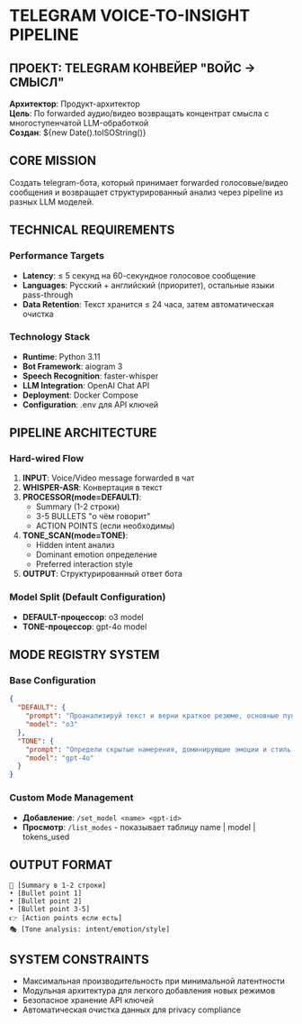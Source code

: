 # TELEGRAM VOICE-TO-INSIGHT PIPELINE

## ПРОЕКТ: TELEGRAM КОНВЕЙЕР "ВОЙС → СМЫСЛ"

**Архитектор**: Продукт-архитектор  
**Цель**: По forwarded аудио/видео возвращать концентрат смысла с многоступенчатой LLM-обработкой  
**Создан**: ${new Date().toISOString()}

## CORE MISSION
Создать telegram-бота, который принимает forwarded голосовые/видео сообщения и возвращает структурированный анализ через pipeline из разных LLM моделей.

## TECHNICAL REQUIREMENTS

### Performance Targets
- **Latency**: ≤ 5 секунд на 60-секундное голосовое сообщение
- **Languages**: Русский + английский (приоритет), остальные языки pass-through
- **Data Retention**: Текст хранится ≤ 24 часа, затем автоматическая очистка

### Technology Stack
- **Runtime**: Python 3.11
- **Bot Framework**: aiogram 3
- **Speech Recognition**: faster-whisper
- **LLM Integration**: OpenAI Chat API
- **Deployment**: Docker Compose
- **Configuration**: .env для API ключей

## PIPELINE ARCHITECTURE

### Hard-wired Flow
1. **INPUT**: Voice/Video message forwarded в чат
2. **WHISPER-ASR**: Конвертация в текст
3. **PROCESSOR(mode=DEFAULT)**: 
   - Summary (1-2 строки)
   - 3-5 BULLETS "о чём говорит"
   - ACTION POINTS (если необходимы)
4. **TONE_SCAN(mode=TONE)**: 
   - Hidden intent анализ
   - Dominant emotion определение
   - Preferred interaction style
5. **OUTPUT**: Структурированный ответ бота

### Model Split (Default Configuration)
- **DEFAULT-процессор**: o3 model
- **TONE-процессор**: gpt-4o model

## MODE REGISTRY SYSTEM

### Base Configuration
```json
{
  "DEFAULT": {
    "prompt": "Проанализируй текст и верни краткое резюме, основные пункты и действия",
    "model": "o3"
  },
  "TONE": {
    "prompt": "Определи скрытые намерения, доминирующие эмоции и стиль взаимодействия",
    "model": "gpt-4o"
  }
}
```

### Custom Mode Management
- **Добавление**: `/set_model <name> <gpt-id>`
- **Просмотр**: `/list_modes` - показывает таблицу name | model | tokens_used

## OUTPUT FORMAT
```
📝 [Summary в 1-2 строки]
• [Bullet point 1]
• [Bullet point 2] 
• [Bullet point 3-5]
👉 [Action points если есть]
🎭 [Tone analysis: intent/emotion/style]
```

## SYSTEM CONSTRAINTS
- Максимальная производительность при минимальной латентности
- Модульная архитектура для легкого добавления новых режимов
- Безопасное хранение API ключей
- Автоматическая очистка данных для privacy compliance 
